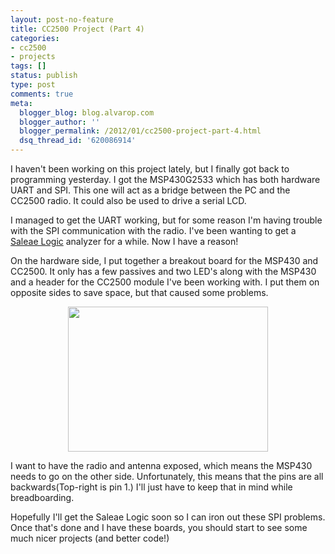 ```yaml
---
layout: post-no-feature
title: CC2500 Project (Part 4)
categories:
- cc2500
- projects
tags: []
status: publish
type: post
comments: true
meta:
  blogger_blog: blog.alvarop.com
  blogger_author: ''
  blogger_permalink: /2012/01/cc2500-project-part-4.html
  dsq_thread_id: '620086914'
---
```

I haven't been working on this project lately, but I finally got back to programming yesterday. I got the MSP430G2533 which has both hardware UART and SPI. This one will act as a bridge between the PC and the CC2500 radio. It could also be used to drive a serial LCD.

I managed to get the UART working, but for some reason I'm having trouble with the SPI communication with the radio. I've been wanting to get a <a href="http://www.saleae.com/logic/" target="_blank">Saleae Logic</a> analyzer for a while. Now I have a reason!

On the hardware side, I put together a breakout board for the MSP430 and CC2500. It only has a few passives and two LED's along with the MSP430 and a header for the CC2500 module I've been working with. I put them on opposite sides to save space, but that caused some problems.

<div class="separator" style="clear: both; text-align: center;"><a href="http://1.bp.blogspot.com/-5yx4zADEWr0/TxNEDqrxR6I/AAAAAAAABAE/YtWZvmspBEU/s1600/board.png" imageanchor="1" style="margin-left: 1em; margin-right: 1em;"><img border="0" height="232" src="http://1.bp.blogspot.com/-5yx4zADEWr0/TxNEDqrxR6I/AAAAAAAABAE/YtWZvmspBEU/s320/board.png" width="320" /></a></div>

I want to have the radio and antenna exposed, which means the MSP430 needs to go on the other side. Unfortunately, this means that the pins are all backwards(Top-right is pin 1.) I'll just have to keep that in mind while breadboarding.

Hopefully I'll get the Saleae&nbsp;Logic soon so I can iron out these SPI problems. Once that's done and I have these boards, you should start to see some much nicer projects (and better code!)




